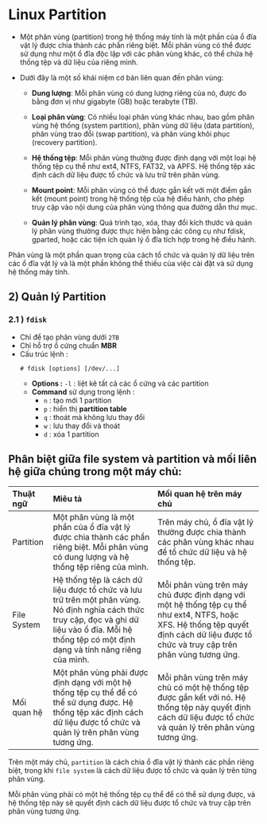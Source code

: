 # Linux Partition
- Một phân vùng (partition) trong hệ thống máy tính là một phần của ổ đĩa vật lý được chia thành các phần riêng biệt. Mỗi phân vùng có thể được sử dụng như một ổ đĩa độc lập với các phân vùng khác, có thể chứa hệ thống tệp và dữ liệu của riêng mình.

- Dưới đây là một số khái niệm cơ bản liên quan đến phân vùng:

  - **Dung lượng**: Mỗi phân vùng có dung lượng riêng của nó, được đo bằng đơn vị như gigabyte (GB) hoặc terabyte (TB).

  - **Loại phân vùng**: Có nhiều loại phân vùng khác nhau, bao gồm phân vùng hệ thống (system partition), phân vùng dữ liệu (data partition), phân vùng trao đổi (swap partition), và phân vùng khôi phục (recovery partition).

  - **Hệ thống tệp**: Mỗi phân vùng thường được định dạng với một loại hệ thống tệp cụ thể như ext4, NTFS, FAT32, và APFS. Hệ thống tệp xác định cách dữ liệu được tổ chức và lưu trữ trên phân vùng.

  - **Mount point**: Mỗi phân vùng có thể được gắn kết với một điểm gắn kết (mount point) trong hệ thống tệp của hệ điều hành, cho phép truy cập vào nội dung của phân vùng thông qua đường dẫn thư mục.

  - **Quản lý phân vùng**: Quá trình tạo, xóa, thay đổi kích thước và quản lý phân vùng thường được thực hiện bằng các công cụ như fdisk, gparted, hoặc các tiện ích quản lý ổ đĩa tích hợp trong hệ điều hành.

Phân vùng là một phần quan trọng của cách tổ chức và quản lý dữ liệu trên các ổ đĩa vật lý và là một phần không thể thiếu của việc cài đặt và sử dụng hệ thống máy tính.

## 2) Quản lý Partition
### **2.1 ) `fdisk`**
- Chỉ để tạo phân vùng dưới `2TB`
- Chỉ hỗ trợ ổ cứng chuẩn **MBR** 
- Cấu trúc lệnh :
    ```
    # fdisk [options] [/dev/...]
    ```
    - **Options :** `-l` : liệt kê tất cả các ổ cứng và các partition
    - **Command** sử dụng trong lệnh :
        - `n` : tạo mới 1 partition
        - `p` : hiển thị **partition table**
        - `q` : thoát mà không lưu thay đổi
        - `w` : lưu thay đổi và thoát
        - `d` : xóa 1 partition


## Phân biệt giữa file system và partition và mối liên hệ giữa chúng trong một máy chủ:

|Thuật ngữ|Miêu tả|Mối quan hệ trên máy chủ|
|:--------|:------|:-----------------------|
|Partition|Một phân vùng là một phần của ổ đĩa vật lý được chia thành các phần riêng biệt. Mỗi phân vùng có dung lượng và hệ thống tệp riêng của mình.|Trên máy chủ, ổ đĩa vật lý thường được chia thành các phân vùng khác nhau để tổ chức dữ liệu và hệ thống tệp.|
|File System|Hệ thống tệp là cách dữ liệu được tổ chức và lưu trữ trên một phân vùng. Nó định nghĩa cách thức truy cập, đọc và ghi dữ liệu vào ổ đĩa. Mỗi hệ thống tệp có một định dạng và tính năng riêng của mình.|Mỗi phân vùng trên máy chủ được định dạng với một hệ thống tệp cụ thể như ext4, NTFS, hoặc XFS. Hệ thống tệp quyết định cách dữ liệu được tổ chức và truy cập trên phân vùng tương ứng.|
|Mối quan hệ| Một phân vùng phải được định dạng với một hệ thống tệp cụ thể để có thể sử dụng được. Hệ thống tệp xác định cách dữ liệu được tổ chức và quản lý trên phân vùng tương ứng.|Mỗi phân vùng trên máy chủ có một hệ thống tệp được gắn kết với nó. Hệ thống tệp này quyết định cách dữ liệu được tổ chức và quản lý trên phân vùng tương ứng.|

Trên một máy chủ, `partition` là cách chia ổ đĩa vật lý thành các phần riêng biệt, trong khi `file system` là cách dữ liệu được tổ chức và quản lý trên từng phân vùng. 

Mỗi phân vùng phải có một hệ thống tệp cụ thể để có thể sử dụng được, và hệ thống tệp này sẽ quyết định cách dữ liệu được tổ chức và truy cập trên phân vùng tương ứng.